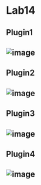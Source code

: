 # Lab14

## Plugin1
## ![image](https://github.com/65030121natthamon/COM-LAB-I-LabSheet-Week-14/assets/144195611/65400dfe-978e-4aed-9d65-ba38044474de)

## Plugin2
## ![image](https://github.com/65030121natthamon/COM-LAB-I-LabSheet-Week-14/assets/144195611/5eed6621-ee99-48dd-896d-a347f1a1dfb3)

## Plugin3
## ![image](https://github.com/65030121natthamon/COM-LAB-I-LabSheet-Week-14/assets/144195611/489865f5-b988-4c2a-a728-0b07eb0dab21)

## Plugin4
## ![image](https://github.com/65030121natthamon/COM-LAB-I-LabSheet-Week-14/assets/144195611/104b57e1-12f2-4ab2-ae49-bd6c536b0358)

